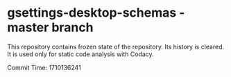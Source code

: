 # gsettings-desktop-schemas - master branch

This repository contains frozen state of the repository.
Its history is cleared. It is used only for static code
analysis with Codacy.

Commit Time: 1710136241